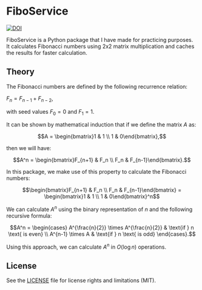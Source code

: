 # FiboService

[![DOI](https://zenodo.org/badge/744736357.svg)](https://zenodo.org/doi/10.5281/zenodo.10547554)

FiboService is a Python package that I have made for practicing purposes. It calculates Fibonacci numbers using 2x2 matrix multiplication and caches the results for faster calculation.

## Theory

The Fibonacci numbers are defined by the following recurrence relation:

$F_n = F_{n-1} + F_{n-2},$

with seed values $F_0 = 0$ and $F_1 = 1$. 

It can be shown by mathematical induction that if we define the matrix $A$ as:
```math
A = \begin{bmatrix}1 & 1 \\ 1 & 0\end{bmatrix},
```
then we will have:
```math
A^n = \begin{bmatrix}F_{n+1} & F_n \\ F_n & F_{n-1}\end{bmatrix}.
```
In this package, we make use of this property to calculate the Fibonacci numbers:
```math
\begin{bmatrix}F_{n+1} & F_n \\ F_n & F_{n-1}\end{bmatrix} = \begin{bmatrix}1 & 1 \\ 1 & 0\end{bmatrix}^n
```

We can calculate $A^n$ using the binary representation of $n$ and the following recursive formula:

```math
A^n = \begin{cases} A^{\frac{n}{2}} \times A^{\frac{n}{2}} & \text{if } n \text{ is even} \\ A^{n-1} \times A & \text{if } n \text{ is odd} \end{cases}.
```

Using this approach, we can calculate $A^n$ in $O(\log n)$ operations.

## License

See the [LICENSE](LICENSE.txt) file for license rights and limitations (MIT).
